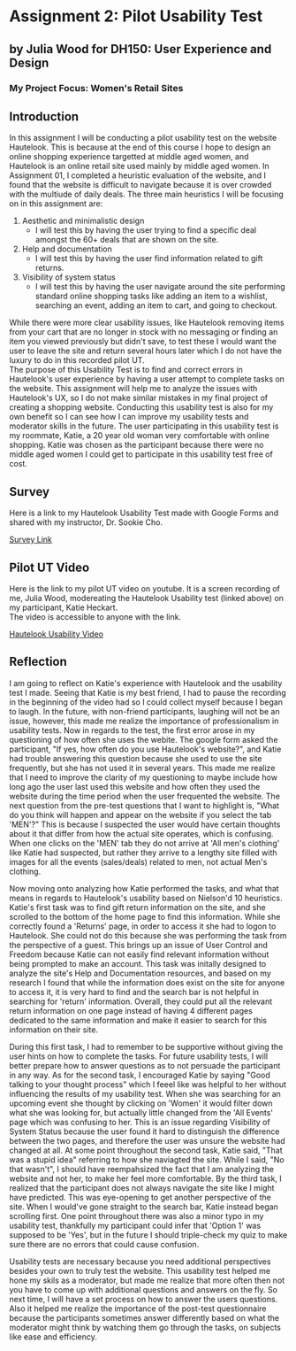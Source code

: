 # Assignment 2: Pilot Usability Test
## by Julia Wood for DH150: User Experience and Design

### My Project Focus: Women's Retail Sites 

## Introduction

In this assignment I will be conducting a pilot usability test on the website Hautelook. This is because at the end of this course I hope to design an online shopping experience targetted at middle aged women, and Hautelook is an online retail site used mainly by middle aged women. In Assignment 01, I completed a heuristic evaluation of the website, and I found that the website is difficult to navigate because it is over crowded with the multiude of daily deals. The three main heuristics I will be focusing on in this assignment are:
1. Aesthetic and minimalistic design  
    - I will test this by having the user trying to find a specific deal amongst the 60+ deals that are shown on the site. 
2. Help and documentation  
    - I will test this by having the user find information related to gift returns.  
3. Visibility of system status 
    - I will test this by having the user navigate around the site performing standard online shopping tasks like adding an item to a wishlist, searching an event, adding an item to cart, and going to checkout. 

While there were more clear usability issues, like Hautelook removing items from your cart that are no longer in stock with no  messaging or finding an item you viewed previously but didn't save, to test these I would want the user to leave the site and return several hours later which I do not have the luxury to do in this recorded pilot UT.   
The purpose of this Usability Test is to find and correct errors in Hautelook's user experience by having a user attempt to complete tasks on the website. This assignment will help me to analyze the issues with Hautelook's UX, so I do not make similar mistakes in my final project of creating a shopping website. Conducting  this usability test is also for my own benefit so I can see how I can improve my usability tests and moderator skills in the future. The user participating in this usability test is my roommate, Katie, a 20 year old woman very comfortable with online shopping. Katie was chosen as the participant because there were no middle aged women I could get to participate in this usability test free of cost. 

## Survey 
Here is a link to my Hautelook Usability Test made with Google Forms and shared with my instructor, Dr. Sookie Cho. 

[Survey Link](https://forms.gle/iNT8DqtcsufDY3p17)

## Pilot UT Video
Here is the link to my pilot UT video on youtube. It is a screen recording of me, Julia Wood, modereating the Hautelook Usability test (linked above) on my participant, Katie Heckart.  
The video is accessible to anyone with the link. 

[Hautelook Usability Video](https://www.youtube.com/watch?v=11KFFk0Fj5k&feature=youtu.be)

## Reflection

I am going to reflect on Katie's experience with Hautelook and the usability test I made. Seeing that Katie is my best friend, I had to pause the recording in the beginning of the video had so I could collect myself because I began to laugh. In the future, with non-friend participants, laughing will not be an issue, however, this made me realize the importance of professionalism in usability tests. Now in regards to the test, the first error arose in my questioning of how often she uses the webite. The google form asked the participant, "If yes, how often do you use Hautelook's website?", and Katie had trouble answering this question because she used to use the site frequently, but she has not used it in several years. This made me realize that I need to improve the clarity of my questioning to maybe include how long ago the user last used this website and how often they used the website during the time period when the user frequented the website. The next question from the pre-test questions that I want to highlight is, "What do you think will happen and appear on the website if you select the tab 'MEN'?" This is because I suspected the user would have certain thoughts about it that  differ from how the actual site operates, which is confusing. When one clicks on the 'MEN' tab they do not arrive at 'All men's clothing' like Katie had suspected, but rather they arrive to a lengthy site filled with images for all the events (sales/deals) related to men, not actual Men's clothing.

Now moving onto analyzing how Katie performed the tasks, and what that means in regards to Hautelook's usability based on Nielson'd 10 heuristics. Katie's first task was to find gift return information on the site, and she scrolled to the bottom of the home page to find this information. While she correctly found a 'Returns' page, in order to access it she had to logon to Hautelook. She could not do this because she was performing the task from the perspective of a guest. This brings up an issue of User Control and Freedom because Katie can not easily find relevant information without being prompted to make an account. This task was initally designed to analyze the site's Help and Documentation resources, and based on my research I found that while the information does exist on the site for anyone to access it, it is very hard to find and the search bar is not helpful in searching for 'return' information. Overall, they could put all the relevant return information on one page instead of having 4 different pages dedicated to the same information and make it easier to search  for this information on their site.  

During this first task, I had to remember to be supportive without giving the user hints on how to complete the tasks. For future usability tests, I will better prepare how to answer questions as to not persuade the participant in any way. As for the second task, I encouraged Katie by saying "Good talking to your thought process" which I feeel like was helpful to her without influencing the results of my usability test. When she was searching for an upcoming event she thought by clicking on 'Women' it would filter down what she was looking for, but actually little changed from the 'All Events' page which was confusing to her. This is an issue regarding Visibility of System Status because the user found it hard to distinguish the  difference between the two pages, and therefore the user was unsure the website had changed at all. At some point throughout the second task, Katie said, "That was a stupid idea" referring to how she naviagted the site. While I said, "No that wasn't", I should have reempahsized the fact that I am analyzing the website and not her, to make her feel more comfortable. By the third task, I realized that the participant does not always navigate the site like I might have predicted. This was eye-opening to get another perspective of the site. When I would've gone straight to the search bar, Katie instead began scrolling first. One point throughout there was also a minor typo in my usability test, thankfully my participant could infer that 'Option 1' was supposed to be 'Yes', but in the future I should triple-check my quiz to make sure there are no errors that could cause confusion. 

Usability tests are necessary because you need additional perspectives besides your own to truly test the website. This usability test helped me hone my skils as a moderator, but made me realize that more often then not you have to come up with additional questions and answers on the fly. So next time, I will have a set process on how to answer the users questions. Also it helped me realize the importance of the post-test questionnaire because the participants sometimes answer differently based on what the moderator might think  by  watching them go through the tasks, on subjects like ease and efficiency. 
